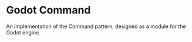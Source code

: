 # Godot Command
An implementation of the Command pattern, designed as a module for the Godot engine.
